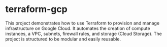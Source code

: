 # terraform-gcp
This project demonstrates how to use Terraform to provision and manage infrastructure on Google Cloud. It automates the creation of compute instances, a VPC, subnets, firewall rules, and storage (Cloud Storage). The project is structured to be modular and easily reusable.
